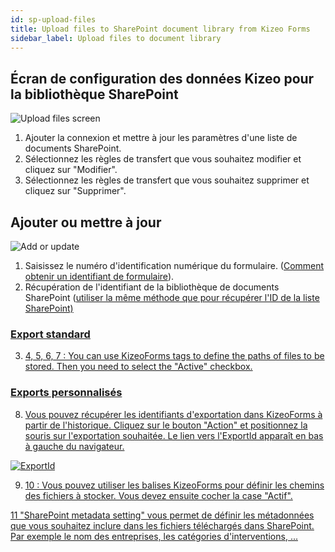 ```yaml
---
id: sp-upload-files
title: Upload files to SharePoint document library from Kizeo Forms
sidebar_label: Upload files to document library
---
```


##  Écran de configuration des données Kizeo pour la bibliothèque SharePoint

![Upload files screen][upfiles-01] 
1. Ajouter la connexion et mettre à jour les paramètres d'une liste de documents SharePoint.
2. Sélectionnez les règles de transfert que vous souhaitez modifier et cliquez sur "Modifier".
3. Sélectionnez les règles de transfert que vous souhaitez supprimer et cliquez sur "Supprimer".

## Ajouter ou mettre à jour
![Add or update][upfiles-02] 
1. Saisissez le numéro d'identification numérique du formulaire. (<a href="https://www.kizeo-forms.com/fr/obtenir-id-formulaire/" target="_blank">Comment obtenir un identifiant de formulaire</a>). 
2. Récupération de l'identifiant de la bibliothèque de documents SharePoint (<a href="http://localhost:3000/kizeo-forms-documentations/docs/en/sp-update-list" target="_blank">utiliser la même méthode que pour récupérer l'ID de la liste SharePoint)

### Export standard
3. 4, 5, 6, 7 : You can use KizeoForms tags to define the paths of files to be stored. Then you need to select the "Active" checkbox.

### Exports personnalisés
8. Vous pouvez récupérer les identifiants d'exportation dans KizeoForms à partir de l'historique. Cliquez sur le bouton "Action" et positionnez la souris sur l'exportation souhaitée. Le lien vers l'ExportId apparaît en bas à gauche du navigateur.

![ExportId][upfiles-03] 

9. 10 : Vous pouvez utiliser les balises KizeoForms pour définir les chemins des fichiers à stocker. Vous devez ensuite cocher la case "Actif".

11 "SharePoint metadata setting" vous permet de définir les métadonnées que vous souhaitez inclure dans les fichiers téléchargés dans SharePoint. Par exemple le nom des entreprises, les catégories d'interventions, ... 


<!-- ************************** -->
<!-- ***** Pictures List ****** --> 
<!-- ************************** -->

[upfiles-01]: /kizeo-forms-documentations/img/sp/en/upload-files-01.png
[upfiles-02]: /kizeo-forms-documentations/img/sp/en/upload-files-02.png
[upfiles-03]: /kizeo-forms-documentations/img/sp/en/upload-files-03.png
[upfiles-04]: /kizeo-forms-documentations/img/sp/en/upload-files-04.png